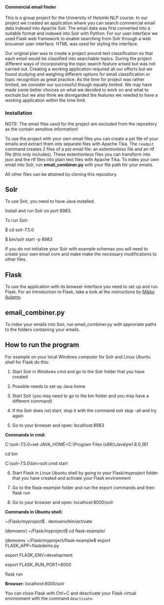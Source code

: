 #### Commercial email finder 

This is a group project for the University of Helsinki NLP course.
In our project we created an application where you can search commercial email data indexed into Apache Solr.
The email data was first converted into a suitable format and indexed into Solr with Python. For our user interface we used Flask web framework to enable searching from Solr through a web brouwser user interface. HTML was used for styling the interface. 

Our original plan was to create a project around text classification so that each email would be classified into searchable topics. During the project different ways of incorporating the topic search feature arised but was not carried out. Creating a working application required all our efforts but we found studying and weighing different options for email classification or topic recognition as great practice. As the time for project was rather limited, we consider our successful though equally limited. We may have made some better choices on what we decided to work on and what to exclude but we also think we disregarded the features we needed to have a working application within the time limit.


### Installation

NOTE: The email files used for the project are excluded from the repository as the contain sensitive information! 

To use the project with your own email files you can create a pst file of your emails and extract them into separate files with Apache Tika. The `readpst` command creates 2 files of a pst email file: an extentionless file and an rtf file (this only includes). These extentionless files you can transform into json and the rtf files into plain text files with Apache Tika. To index your own email into Solr, run **email_combiner.py** with your file path for your emails.

All other files can be attained by cloning this repository.


## Solr

To use Solr, you need to have Java installed.
 
Install and run Solr on port 8983.

To run Solr:

$ cd solr-7.5.0

$ bin/solr start -p 8983

If you do not initialize your Solr with example schemas you will need to create your own email core and make make the necessary modifications to other files.


## Flask 

To use the application with its browser interface you need to set up and run Flask. For an introduction to Flask, take a look at the instructions by [Mikko Aulamo](https://github.com/miau1/flask-example).


## email_combiner.py

To index your emails into Solr, run email_combiner.py with approriate paths to the folders containing your emails.


## How to run the program 

For example on your local Windows computer for Solr and Linux Ubuntu shell for Flask do this:

1) Start Solr in Windows cmd and go to the Solr folder that you have created

2) Possible needs to set up Java home

3) Start Solr (you may need to go to the bin folder and you may have a different command)

4) If the Solr does not start, stop it with the command solr stop -all and try again

5) Go to your browser and open: localhost:8983


**Commands in cmd:**

C:\solr-7.5.0>set JAVA_HOME=C:\Program Files (x86)\Java\jre1.8.0_181

cd bin

C:\solr-7.5.0\bin>solr.cmd start

6) Start Flask in Linux Ubuntu shell by going to your Flask/myproject folder that you have created and activate your Flask environment

7) Go to the flask-example folder and run the export commands and then flask run

8) Go to your browser and open: localhost:8000/solr


**Commands in Ubuntu shell:**

~/Flask/myproject$ . demoenv/bin/activate 

(demoenv) ~/Flask/myproject$ cd flask-example/

(demoenv ~/Flask/myproject/flask-example$ export FLASK_APP=flaskdemo.py

export FLASK_ENV=development

export FLASK_RUN_PORT=8000

flask run


**Browser:** localhost:8000/solr



You can close Flask with Ctrl+C and deactivate your Flask virtual environment with the command `deactivate`.


